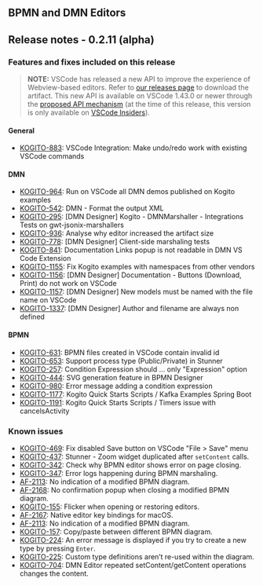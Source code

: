 BPMN and DMN Editors
--

## Release notes - 0.2.11 (alpha)

### Features and fixes included on this release

> **NOTE:** VSCode has released a new API to improve the experience of Webview-based editors. Refer to [our releases page](https://github.com/kiegroup/kogito-tooling/releases) to download the artifact.
This new API is available on VSCode 1.43.0 or newer through the [proposed API mechanism](https://code.visualstudio.com/api/advanced-topics/using-proposed-api) (at the time of this release, this version is only available on [VSCode Insiders](https://code.visualstudio.com/insiders/)). 

#### General
- [KOGITO-883](https://issues.redhat.com/browse/KOGITO-883): VSCode Integration: Make undo/redo work with existing VSCode commands

#### DMN
- [KOGITO-964](https://issues.redhat.com/browse/KOGITO-964): Run on VSCode all DMN demos published on Kogito examples
- [KOGITO-542](https://issues.redhat.com/browse/KOGITO-542): DMN - Format the output XML
- [KOGITO-295](https://issues.redhat.com/browse/KOGITO-295): [DMN Designer] Kogito - DMNMarshaller - Integrations Tests on gwt-jsonix-marshallers
- [KOGITO-936](https://issues.redhat.com/browse/KOGITO-936): Analyse why editor increased the artifact size
- [KOGITO-778](https://issues.redhat.com/browse/KOGITO-778): [DMN Designer] Client-side marshaling tests
- [KOGITO-841](https://issues.redhat.com/browse/KOGITO-841): Documentation Links popup is not readable in DMN VS Code Extension
- [KOGITO-1155](https://issues.redhat.com/browse/KOGITO-1155): Fix Kogito examples with namespaces from other vendors
- [KOGITO-1156](https://issues.redhat.com/browse/KOGITO-1156): [DMN Designer] Documentation - Buttons (Download, Print) do not work on VSCode
- [KOGITO-1157](https://issues.redhat.com/browse/KOGITO-1157): [DMN Designer] New models must be named with the file name on VSCode
- [KOGITO-1337](https://issues.redhat.com/browse/KOGITO-1337): [DMN Designer] Author and filename are always non defined

#### BPMN
- [KOGITO-631](https://issues.redhat.com/browse/KOGITO-631): BPMN files created in VSCode contain invalid id
- [KOGITO-653](https://issues.redhat.com/browse/KOGITO-653): Support process type (Public/Private) in Stunner
- [KOGITO-257](https://issues.redhat.com/browse/KOGITO-257): Condition Expression should … only "Expression" option
- [KOGITO-444](https://issues.redhat.com/browse/KOGITO-444): SVG generation feature in BPMN Designer
- [KOGITO-980](https://issues.redhat.com/browse/KOGITO-980): Error message adding a condition expression
- [KOGITO-1177](https://issues.redhat.com/browse/KOGITO-1177): Kogito Quick Starts Scripts / Kafka Examples Spring Boot
- [KOGITO-1191](https://issues.redhat.com/browse/KOGITO-1191): Kogito Quick Starts Scripts / Timers issue with cancelsActivity 

### Known issues
- [KOGITO-469](https://issues.jboss.org/browse/KOGITO-469): Fix disabled Save button on VSCode "File > Save" menu
- [KOGITO-437](https://issues.jboss.org/browse/KOGITO-437): Stunner - Zoom widget duplicated after `setContent` calls.
- [KOGITO-342](https://issues.jboss.org/browse/KOGITO-342): Check why BPMN editor shows error on page closing.
- [KOGITO-347](https://issues.jboss.org/browse/KOGITO-347): Error logs happening during BPMN marshaling.
- [AF-2113](https://issues.jboss.org/browse/AF-2113): No indication of a modified BPMN diagram. 
- [AF-2168](https://issues.jboss.org/browse/AF-2168): No confirmation popup when closing a modified BPMN diagram.
- [KOGITO-155](https://issues.jboss.org/browse/KOGITO-155): Flicker when opening or restoring editors. 
- [AF-2167](https://issues.jboss.org/browse/AF-2167): Native editor key bindings for macOS. 
- [AF-2113](https://issues.jboss.org/browse/AF-2113): No indication of a modified BPMN diagram. 
- [KOGITO-157](https://issues.jboss.org/browse/KOGITO-157): Copy/paste between different BPMN diagram. 
- [KOGITO-224](https://issues.jboss.org/browse/KOGITO-224): An error message is displayed if you try to create a new type by pressing `Enter`. 
- [KOGITO-225](https://issues.jboss.org/browse/KOGITO-225): Custom type definitions aren’t re-used within the diagram.   
- [KOGITO-704](https://issues.redhat.com/browse/KOGITO-704): DMN Editor repeated setContent/getContent operations changes the content.